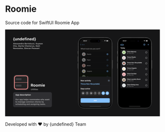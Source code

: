 # Roomie

Source code for SwiftUI Roomie App

![](https://github.com/BortoAle/Roomie/blob/364fa851ca5041cc631c601d2756046983f9685d/RoomieTemplate.png)

Developed with ❤️ by {undefined} Team
